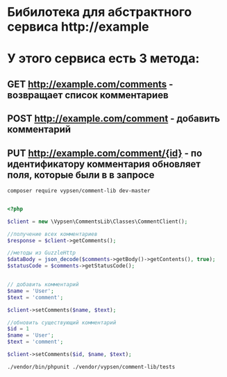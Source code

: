 # Бибилотека для абстрактного сервиса http://example
# У этого сервиса есть 3 метода:
## GET http://example.com/comments - возвращает список комментариев 
## POST http://example.com/comment - добавить комментарий
## PUT http://example.com/comment/{id} - по идентификатору комментария обновляет поля, которые были в в запросе

```
composer require vypsen/comment-lib dev-master
```

```php

<?php

$client = new \Vypsen\CommentsLib\Classes\CommentClient();

//получение всех комментариев
$response = $client->getComments();

//методы из GuzzleHttp
$dataBody = json_decode($comments->getBody()->getContents(), true);
$statusCode = $comments->getStatusCode();


// добавить комментарий
$name = 'User';
$text = 'comment';

$client->setComments($name, $text);

//обновить существующий комментарий 
$id = 1
$name = 'User';
$text = 'comment';

$client->setComments($id, $name, $text);

````

``` 
./vendor/bin/phpunit ./vendor/vypsen/comment-lib/tests
```

